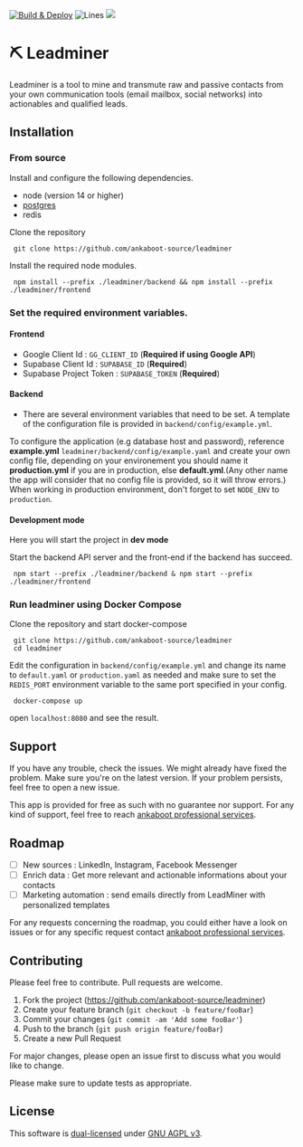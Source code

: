 <P><a href="https://github.com/ankaboot-source/leadminer/actions/workflows/Deploy.yml"><img src="https://github.com/ankaboot-source/leadminer/actions/workflows/Deploy.yml/badge.svg?branch=main" alt="Build & Deploy"></a>
<img src="https://img.shields.io/badge/Coverage-87.9%25-yellow.svg?style=flat" alt="Lines"> </a><a href="https://codeclimate.com/repos/6318a10510f06201be01345a/maintainability"><img src="https://api.codeclimate.com/v1/badges/54ee3c20614d0ae8314b/maintainability" /></a></p>

# ⛏ Leadminer

Leadminer is a tool to mine and transmute raw and passive contacts from your own communication tools (email mailbox, social networks) into actionables and qualified leads.

## Installation

### From source

Install and configure the following dependencies.

- node (version 14 or higher)
- [postgres](https://www.postgresql.org/docs/current/tutorial-start.html)
- redis

Clone the repository

```shell
 git clone https://github.com/ankaboot-source/leadminer
```

Install the required node modules.

```shell
 npm install --prefix ./leadminer/backend && npm install --prefix ./leadminer/frontend
```

### Set the required environment variables.

#### Frontend

- Google Client Id : `GG_CLIENT_ID` (**Required if using Google API**)
- Supabase Client Id : `SUPABASE_ID` (**Required**)
- Supabase Project Token : `SUPABASE_TOKEN` (**Required**)

#### Backend

- There are several environment variables that need to be set. A template of the configuration file is provided in `backend/config/example.yml`.

To configure the application (e.g database host and password), reference **example.yml** `leadminer/backend/config/example.yaml` and create your own config file, depending on your environement you should name it **production.yml** if you are in production, else **default.yml**.(Any other name the app will consider that no config file is provided, so it will throw errors.)
When working in production environment, don't forget to set `NODE_ENV` to `production`.

#### Development mode

Here you will start the project in **dev mode**

Start the backend API server and the front-end if the backend has succeed.

```shell
 npm start --prefix ./leadminer/backend & npm start --prefix ./leadminer/frontend
```

### Run leadminer using Docker Compose

Clone the repository and start docker-compose

```shell
 git clone https://github.com/ankaboot-source/leadminer
 cd leadminer
```

Edit the configuration in `backend/config/example.yml` and change its name to `default.yaml` or `production.yaml` as needed and make sure to set the `REDIS_PORT` environment variable to the same port specified in your config.

```
 docker-compose up
```

open `localhost:8080` and see the result.

## Support

If you have any trouble, check the issues. We might already have fixed the problem. Make sure you're on the latest version. If your problem persists, feel free to open a new issue.

This app is provided for free as such with no guarantee nor support. For any kind of support, feel free to reach [ankaboot professional services](contact@ankaboot.fr).

## Roadmap

- [ ] New sources : LinkedIn, Instagram, Facebook Messenger
- [ ] Enrich data : Get more relevant and actionable informations about your contacts
- [ ] Marketing automation : send emails directly from LeadMiner with personalized templates

For any requests concerning the roadmap, you could either have a look on issues or for any specific request contact [ankaboot professional services](contact@ankaboot.fr).

## Contributing

Please feel free to contribute. Pull requests are welcome.

1. Fork the project (<https://github.com/ankaboot-source/leadminer>)
2. Create your feature branch (`git checkout -b feature/fooBar`)
3. Commit your changes (`git commit -am 'Add some fooBar'`)
4. Push to the branch (`git push origin feature/fooBar`)
5. Create a new Pull Request

For major changes, please open an issue first to discuss what you would like to change.

Please make sure to update tests as appropriate.

## License

This software is [dual-licensed](DUAL-LICENSE.md) under [GNU AGPL v3](LICENSE).
